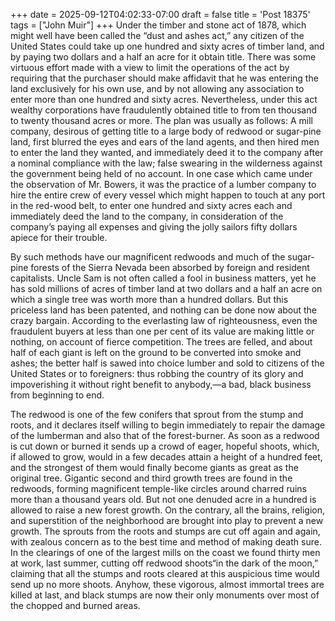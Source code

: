 +++
date = 2025-09-12T04:02:33-07:00
draft = false
title = 'Post 18375'
tags = ["John Muir"]
+++
Under the timber and stone act of 1878, which might well have been called the “dust and ashes act,” any citizen of the United States could take up one hundred and sixty acres of timber land, and by paying two dollars and a half an acre for it obtain title. There was some virtuous effort made with a view to limit the operations of the act by requiring that the purchaser should make affidavit that he was entering the land exclusively for his own use, and by not allowing any association to enter more than one hundred and sixty acres. Nevertheless, under this act wealthy corporations have fraudulently obtained title to from ten thousand to twenty thousand acres or more. The plan was usually as follows: A mill company, desirous of getting title to a large body of redwood or sugar-pine land, first blurred the eyes and ears of the land agents, and then hired men to enter the land they wanted, and immediately deed it to the company after a nominal compliance with the law; false swearing in the wilderness against the government being held of no account. In one case which came under the observation of Mr. Bowers, it was the practice of a lumber company to hire the entire crew of every vessel which might happen to touch at any port in the red-wood belt, to enter one hundred and sixty acres each and immediately deed the land to the company, in consideration of the company’s paying all expenses and giving the jolly sailors fifty dollars apiece for their trouble.

By such methods have our magnificent redwoods and much of the sugar-pine forests of the Sierra Nevada been absorbed by foreign and resident capitalists. Uncle Sam is not often called a fool in business matters, yet he has sold millions of acres of timber land at two dollars and a half an acre on which a single tree was worth more than a hundred dollars. But this priceless land has been patented, and nothing can be done now about the crazy bargain. According to the everlasting law of righteousness, even the fraudulent buyers at less than one per cent of its value are making little or nothing, on account of fierce competition. The trees are felled, and about half of each giant is left on the ground to be converted into smoke and ashes; the better half is sawed into choice lumber and sold to citizens of the United States or to foreigners: thus robbing the country of its glory and impoverishing it without right benefit to anybody,—a bad, black business from beginning to end.

The redwood is one of the few conifers that sprout from the stump and roots, and it declares itself willing to begin immediately to repair the damage of the lumberman and also that of the forest-burner. As soon as a redwood is cut down or burned it sends up a crowd of eager, hopeful shoots, which, if allowed to grow, would in a few decades attain a height of a hundred feet, and the strongest of them would finally become giants as great as the original tree. Gigantic second and third growth trees are found in the redwoods, forming magnificent temple-like circles around charred ruins more than a thousand years old. But not one denuded acre in a hundred is allowed to raise a new forest growth. On the contrary, all the brains, religion, and superstition of the neighborhood are brought into play to prevent a new growth. The sprouts from the roots and stumps are cut off again and again, with zealous concern as to the best time and method of making death sure. In the clearings of one of the largest mills on the coast we found thirty men at work, last summer, cutting off redwood shoots“in the dark of the moon,” claiming that all the stumps and roots cleared at this auspicious time would send up no more shoots. Anyhow, these vigorous, almost immortal trees are killed at last, and black stumps are now their only monuments over most of the chopped and burned areas.
